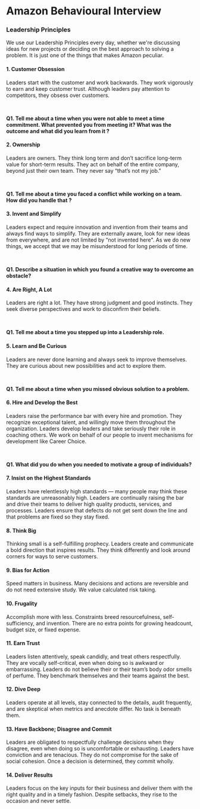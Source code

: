 # Amazon Behavioural Interview

### Leadership Principles

We use our Leadership Principles every day, whether we're discussing ideas for new projects or deciding on the best approach to solving a problem. It is just one of the things that makes Amazon peculiar.

#### 1. Customer Obsession

Leaders start with the customer and work backwards. They work vigorously to  earn and keep customer trust. Although leaders pay attention to  competitors, they obsess over customers.

<br>

**Q1. Tell me about a time when you were not able to meet a time commitment. What prevented you from meeting it? What was the outcome and what did you learn from it ?**





#### 2. Ownership

Leaders are owners. They think long term and don’t sacrifice long-term value for short-term results. They act on behalf of the entire company, beyond just their own team. They never say “that’s not my job."

<br>

**Q1. Tell me about a time you faced a conflict while working on a team. How did you handle that ?**



#### 3. Invent and Simplify

Leaders expect and require innovation and invention from their teams and always find ways to simplify. They are externally aware, look for new ideas  from everywhere, and are not limited by “not invented here". As we do  new things, we accept that we may be misunderstood for long periods of  time.

<br>

**Q1. Describe a situation in which you found a creative way to overcome an obstacle?**

#### 4. Are Right, A Lot

Leaders are right a lot. They have strong judgment and good instincts. They  seek diverse perspectives and work to disconfirm their beliefs.

<br>

**Q1. Tell me about a time you stepped up into a Leadership role.**

#### 5. Learn and Be Curious

Leaders are never done learning and always seek to improve themselves. They are curious about new possibilities and act to explore them.

<br>

**Q1. Tell me about a time when you missed obvious solution to a problem.**

#### 6. Hire and Develop the Best

Leaders raise the performance bar with every hire and promotion. They recognize exceptional talent, and willingly move them throughout the  organization. Leaders develop leaders and take seriously their role in  coaching others. We work on behalf of our people to invent mechanisms  for development like Career Choice.

<br>

**Q1. What did you do when you needed to motivate a group of individuals?**



#### 7. Insist on the Highest Standards

Leaders have relentlessly high standards — many people may think these  standards are unreasonably high. Leaders are continually raising the bar and drive their teams to deliver high quality products, services, and  processes. Leaders ensure that defects do not get sent down the line and that problems are fixed so they stay fixed.

#### 8. Think Big

Thinking small is a self-fulfilling prophecy. Leaders create and communicate a  bold direction that inspires results. They think differently and look  around corners for ways to serve customers.

#### 9. Bias for Action

Speed matters in business. Many decisions and actions are reversible and do not need extensive study. We value calculated risk taking. 

#### 10. Frugality

Accomplish more with less. Constraints breed resourcefulness, self-sufficiency,  and invention. There are no extra points for growing headcount, budget  size, or fixed expense.

#### 11. Earn Trust

Leaders listen attentively, speak candidly, and treat others respectfully. They are vocally self-critical, even when doing so is awkward or  embarrassing. Leaders do not believe their or their team’s body odor smells of perfume. They benchmark themselves and their teams against the best.

#### 12. Dive Deep

Leaders operate at all levels, stay connected to the details, audit frequently, and are skeptical when metrics and anecdote differ. No task is beneath  them.

#### 13. Have Backbone; Disagree and Commit

Leaders are obligated to respectfully challenge decisions when they disagree,  even when doing so is uncomfortable or exhausting. Leaders have  conviction and are tenacious. They do not compromise for the sake of  social cohesion. Once a decision is determined, they commit wholly.

#### 14. Deliver Results

Leaders focus on the key inputs for their business and deliver them with the  right quality and in a timely fashion. Despite setbacks, they rise to  the occasion and never settle.